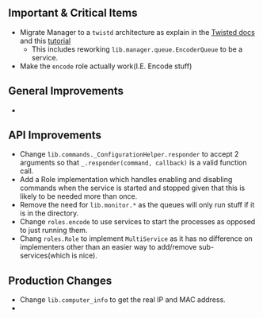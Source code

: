 Important & Critical Items
--------------------------

 - Migrate Manager to a `twistd` architecture as explain in the [Twisted docs](http://twistedmatrix.com/documents/current/core/howto/application.html) and this [tutorial](http://krondo.com/?p=2345)
    - This includes reworking `lib.manager.queue.EncoderQueue` to be a service.
 - Make the `encode` role actually work(I.E. Encode stuff)

General Improvements
--------------------

 -

API Improvements
----------------

 - Change `lib.commands._ConfigurationHelper.responder` to accept 2 arguments so that `_.responder(command, callback)` is a valid function call.
 - Add a Role implementation which handles enabling and disabling commands when the service is started and stopped given that this is likely to be needed more than once.
 - Remove the need for `lib.monitor.*` as the queues will only run stuff if it is in the directory.
 - Change `roles.encode` to use services to start the processes as opposed to just running them.
 - Chang `roles.Role` to implement `MultiService` as it has no difference on implementers other than an easier way to add/remove sub-services(which is nice).

Production Changes
------------------

 - Change `lib.computer_info` to get the real IP and MAC address.
 -